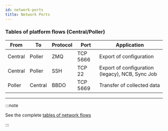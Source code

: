 ```yaml
---
id: network-ports
title: Network Ports
---
```


### Tables of platform flows (Central/Poller)


| From           | To             | Protocol     | Port         | Application                                                        |
|----------------|----------------|--------------|--------------|--------------------------------------------------------------------|
| Central  | Poller         | ZMQ          | TCP 5666     | Export of configuration |
| Central  | Poller         | SSH  | TCP 22       | Export of configuration (legacy), NCB, Sync Job |
| Poller         | Central  | BBDO         | TCP 5669     | Transfer of collected data                                         |

---

:::note

See the complete [tables of network flows](../../installation/before-you-start/technical-information.md)

:::